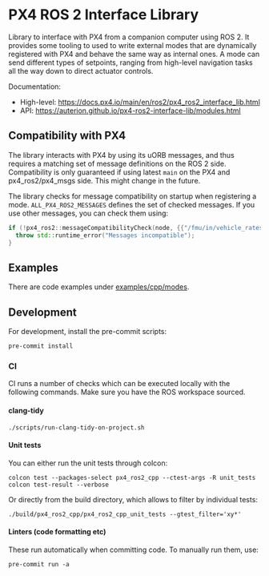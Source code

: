 # PX4 ROS 2 Interface Library

Library to interface with PX4 from a companion computer using ROS 2.
It provides some tooling to used to write external modes that are dynamically registered with PX4 and behave the same way as internal ones.
A mode can send different types of setpoints, ranging from high-level navigation tasks all the way down to direct actuator controls.

Documentation:
- High-level: https://docs.px4.io/main/en/ros2/px4_ros2_interface_lib.html
- API: https://auterion.github.io/px4-ros2-interface-lib/modules.html

## Compatibility with PX4
The library interacts with PX4 by using its uORB messages, and thus requires a matching set of message definitions on the ROS 2 side.
Compatibility is only guaranteed if using latest `main` on the PX4 and px4_ros2/px4_msgs side. This might change in the future.

The library checks for message compatibility on startup when registering a mode.
`ALL_PX4_ROS2_MESSAGES` defines the set of checked messages. If you use other messages, you can check them using:
```cpp
if (!px4_ros2::messageCompatibilityCheck(node, {{"/fmu/in/vehicle_rates_setpoint"}})) {
  throw std::runtime_error("Messages incompatible");
}
```

## Examples
There are code examples under [examples/cpp/modes](examples/cpp/modes).

## Development
For development, install the pre-commit scripts:
```shell
pre-commit install
```

### CI
CI runs a number of checks which can be executed locally with the following commands.
Make sure you have the ROS workspace sourced.

#### clang-tidy
```shell
./scripts/run-clang-tidy-on-project.sh
```

#### Unit tests
You can either run the unit tests through colcon:
```shell
colcon test --packages-select px4_ros2_cpp --ctest-args -R unit_tests
colcon test-result --verbose
```
Or directly from the build directory, which allows to filter by individual tests:
```shell
./build/px4_ros2_cpp/px4_ros2_cpp_unit_tests --gtest_filter='xy*'
```

#### Linters (code formatting etc)
These run automatically when committing code. To manually run them, use:
```shell
pre-commit run -a
```
